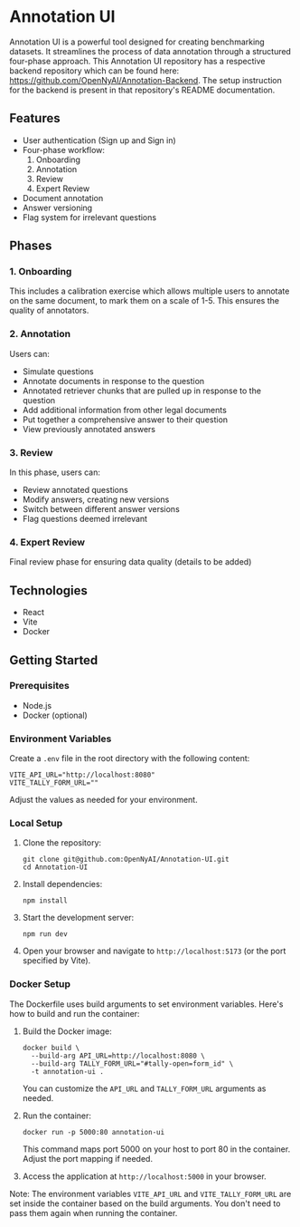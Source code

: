 # Annotation UI

Annotation UI is a powerful tool designed for creating benchmarking datasets. It streamlines the process of data annotation through a structured four-phase approach.
This Annotation UI repository has a respective backend repository which can be found here: https://github.com/OpenNyAI/Annotation-Backend. The setup instruction for the backend is present in that repository's README documentation.

## Features

- User authentication (Sign up and Sign in)
- Four-phase workflow:
  1. Onboarding
  2. Annotation
  3. Review
  4. Expert Review
- Document annotation
- Answer versioning
- Flag system for irrelevant questions

## Phases

### 1. Onboarding

This includes a calibration exercise which allows multiple users to annotate on the same document, to mark them on a scale of 1-5. This ensures the quality of annotators.

### 2. Annotation

Users can:

- Simulate questions
- Annotate documents in response to the question
- Annotated retriever chunks that are pulled up in response to the question
- Add additional information from other legal documents
- Put together a comprehensive answer to their question
- View previously annotated answers

### 3. Review

In this phase, users can:

- Review annotated questions
- Modify answers, creating new versions
- Switch between different answer versions
- Flag questions deemed irrelevant

### 4. Expert Review

Final review phase for ensuring data quality (details to be added)

## Technologies

- React
- Vite
- Docker

## Getting Started

### Prerequisites

- Node.js
- Docker (optional)

### Environment Variables

Create a `.env` file in the root directory with the following content:

```
VITE_API_URL="http://localhost:8080"
VITE_TALLY_FORM_URL=""
```

Adjust the values as needed for your environment.

### Local Setup

1. Clone the repository:

   ```
   git clone git@github.com:OpenNyAI/Annotation-UI.git
   cd Annotation-UI
   ```

2. Install dependencies:

   ```
   npm install
   ```

3. Start the development server:

   ```
   npm run dev
   ```

4. Open your browser and navigate to `http://localhost:5173` (or the port specified by Vite).

### Docker Setup

The Dockerfile uses build arguments to set environment variables. Here's how to build and run the container:

1. Build the Docker image:

   ```
   docker build \
     --build-arg API_URL=http://localhost:8080 \
     --build-arg TALLY_FORM_URL="#tally-open=form_id" \
     -t annotation-ui .
   ```

   You can customize the `API_URL` and `TALLY_FORM_URL` arguments as needed.

2. Run the container:

   ```
   docker run -p 5000:80 annotation-ui
   ```

   This command maps port 5000 on your host to port 80 in the container. Adjust the port mapping if needed.

3. Access the application at `http://localhost:5000` in your browser.

Note: The environment variables `VITE_API_URL` and `VITE_TALLY_FORM_URL` are set inside the container based on the build arguments. You don't need to pass them again when running the container.
